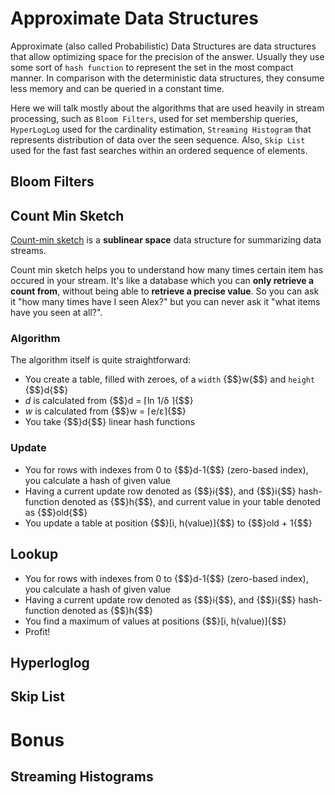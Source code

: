 # Approximate Data Structures

Approximate (also called Probabilistic) Data Structures are data structures that allow optimizing
space for the precision of the answer. Usually they use some sort of `hash function` to represent
the set in the most compact manner. In comparison with the deterministic data structures,
they consume less memory and can be queried in a constant time.

Here we will talk mostly about the algorithms that are used heavily in stream processing, such
as `Bloom Filters`, used for set membership queries, `HyperLogLog` used for the cardinality
estimation, `Streaming Histogram` that represents distribution of data over the seen sequence.
Also, `Skip List` used for the fast fast searches within an ordered sequence of elements.

## Bloom Filters

## Count Min Sketch

[Count-min sketch](http://dimacs.rutgers.edu/~graham/pubs/papers/cm-full.pdf) is a __sublinear space__
data structure for summarizing data streams.

Count min sketch helps you to understand how many times certain item has occured in your stream.
It's like a database which you can __only retrieve a count from__, without being able to __retrieve
a precise value__. So you can ask it "how many times have I seen Alex?" but you can never ask it
"what items have you seen at all?".

### Algorithm

The algorithm itself is quite straightforward:

  * You create a table, filled with zeroes, of a `width` {$$}w{$$} and `height` {$$}d{$$}
  * $d$ is calculated from {$$}d = ⌈ln 1/δ ⌉{$$}
  * $w$ is calculated from {$$}w = ⌈e/ε⌉{$$}
  * You take {$$}d{$$} linear hash functions

### Update

  * You for rows with indexes from 0 to {$$}d-1{$$} (zero-based index), you calculate a hash of given value
  * Having a current update row denoted as {$$}i{$$}, and {$$}i{$$} hash-function denoted as {$$}h{$$}, and current value
    in your table denoted as {$$}old{$$}
  * You update a table at position {$$}[i, h(value)]{$$} to {$$}old + 1{$$}

## Lookup

  * You for rows with indexes from 0 to {$$}d-1{$$} (zero-based index), you calculate a hash of given value
  * Having a current update row denoted as {$$}i{$$}, and {$$}i{$$} hash-function denoted as {$$}h{$$}
  * You find a maximum of values at positions {$$}[i, h(value)]{$$}
  * Profit!


## Hyperloglog

## Skip List

# Bonus

## Streaming Histograms

##

